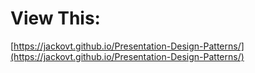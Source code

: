 # View This:

[https://jackovt.github.io/Presentation-Design-Patterns/](https://jackovt.github.io/Presentation-Design-Patterns/)